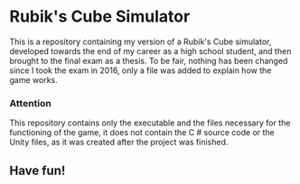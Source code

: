 # Rubik's Cube Simulator
This is a repository containing my version of a Rubik's Cube simulator, developed towards the end of my career as a high school student, and then brought to the final exam as a thesis. To be fair, nothing has been changed since I took the exam in 2016, only a file was added to explain how the game works.

### Attention
This repository contains only the executable and the files necessary for the functioning of the game, it does not contain the C # source code or the Unity files, as it was created after the project was finished.

## Have fun!
